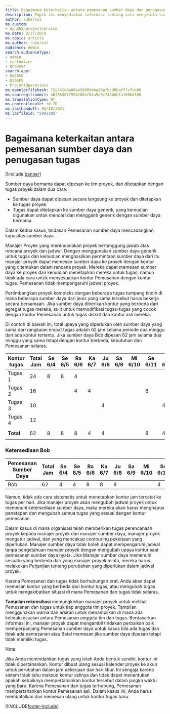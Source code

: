 ```yaml
---
title: Bagaimana keterkaitan antara pemesanan sumber daya dan penugasan tugas
description: Topik ini menyediakan informasi tentang cara mengelola sumber daya bernama, pemesanan sumber daya, serta penetapan tugas dan bagaimana keterkaitannya satu sama lain.
author: ruhercul
ms.custom:
- dyn365-projectservice
ms.date: 9/27/2019
ms.topic: article
ms.author: ruhercul
audience: Admin
search.audienceType:
- admin
- customizer
- enduser
search.app:
- D365CE
- D365PS
- ProjectOperations
ms.openlocfilehash: 72c741d8a0644589004ba20afbcd0baff7cfcb06
ms.sourcegitcommit: 40f68387f594180af64a5e5c748b6efa188bd300
ms.translationtype: HT
ms.contentlocale: id-ID
ms.lasthandoff: 05/10/2021
ms.locfileid: "5993195"
---
```

# <a name="resource-bookings-and-how-they-relate-to-task-assignments"></a>Bagaimana keterkaitan antara pemesanan sumber daya dan penugasan tugas

[!include [banner](../includes/psa-now-project-operations.md)]

Sumber daya bernama dapat dipesan ke tim proyek, dan ditetapkan dengan tugas proyek dalam dua cara:

- Sumber daya dapat dipesan secara langsung ke proyek dan ditetapkan ke tugas proyek.
- Tugas dapat ditetapkan ke sumber daya generik, yang kemudian digunakan untuk mencari dan mengganti generik dengan sumber daya bernama. 

Dalam kedua kasus, tindakan Pemesanan sumber daya mencadangkan kapasitas sumber daya.

Manajer Proyek yang merencanakan proyek bertanggung jawab atas rencana proyek dan jadwal. Dengan menggunakan sumber daya generik untuk tugas dan kemudian menghasilkan permintaan sumber daya dari itu manajer proyek dapat memesan sumber daya ke proyek dengan kontur yang ditentukan dalam rencana proyek. Mereka dapat memesan sumber daya ke proyek dan kemudian menetapkan mereka untuk tugas, namun tidak ada cara untuk menyesuaikan kontur Pemesanan dengan kontur tugas. Pemesanan tidak mempengaruhi jadwal proyek.

Pertimbangkan proyek kompleks dengan beberapa tugas tumpang tindih di mana beberapa sumber daya dari jenis yang sama tersebut harus bekerja secara bersamaan. Jika sumber daya diberikan kontur yang berbeda dari agregat tugas mereka, sulit untuk memodifikasi tugas-tugas yang cocok dengan kontur Pemesanan untuk tugas diskrit dan kontur asli mereka.

Di contoh di bawah ini, total upaya yang diperlukan oleh sumber daya yang sama dari rangkaian empat tugas adalah 62 jam selama periode dua minggu dan ada kontur tertentu. Jika sumber daya Bob dipesan 62 jam selama dua minggu yang sama tetapi dengan kontur berbeda, kebutuhan dan Pemesanan selaras.

| **Kontur tugas**    | **Total Jam** | Se 6/4 | Se 6/5 | Ra 6/6 | Ka 6/7 | Ju 6/8 | Sa 6/9 | Mi 6/10 | Se 6/11 | Se 6/12 | Ra 6/13 | Ka 6/14 | Ju 6/15 |
|----------------------|-----------------|--------|--------|--------|--------|--------|--------|---------|---------|---------|---------|---------|---------|
| Tugas 1               | 24              | 8      | 8      | 4      |        |        |        |         |         |         | 4       |         |         |
| Tugas 2               | 16              |        |        | 4      | 4      |        |        |         | 8       |         |         |         |         |
| Tugas 3               | 10              |        |        |        |        | 4      |        |         |         | 4       |         | 2       |         |
| Tugas 4               | 12              |        |        |        |        |        |        |         |         |         | 4       |         | 8       |
|                      |                 |        |        |        |        |        |        |         |         |         |         |         |         |
| **Total**           | 62              | 8      | 8      | 8      | 4      | 4      |        |         | 8       | 4       | 8       | 2       | 8       |
|                      |                 |        |        |        |        |        |        |         |         |         |         |

### <a name="bobs-availability"></a>Ketersediaan Bob
| **Pemesanan Sumber Daya** | **Total Jam** | Se 6/4 | Se 6/5 | Ra 6/6 | Ka 6/7 | Ju 6/8 | Sa 6/9 | Mi 6/10 | Se 6/11 | Se 6/12 | Ra 6/13 | Ka 6/14 | Ju 6/15 |
|------------------------|-----------------|--------|--------|--------|--------|--------|--------|---------|---------|---------|---------|---------|---------|
| Bob                    | 62              | 4      | 4      | 8      | 8      | 8      |        |         | 4       | 4       | 8       | 8       | 6       |

Namun, tidak ada cara sistematis untuk menetapkan kontur jam tercatat ke tugas per hari. Jika manajer proyek akan mengubah jadwal proyek untuk memenuhi ketersediaan sumber daya, maka mereka akan harus menghapus penetapan dan mengubah semua tugas yang sesuai dengan kontur pemesanan.

Dalam kasus di mana organisasi telah memberikan tugas perencanaan proyek kepada manajer proyek dan manajer sumber daya, manajer proyek mengatur jadwal, dan yang mencakup contouring pekerjaan yang diperlukan. Manajer sumber daya tidak boleh dapat mempengaruhi jadwal tanpa pengetahuan manajer proyek dengan mengubah upaya kontur saat pemesanan sumber daya nyata. Jika Manajer sumber daya memenuhi sesuatu yang berbeda dari yang manajer proyek minta, mereka harus melakukan Perjanjian tentang perubahan yang diperlukan dalam jadwal proyek.

Karena Pemesanan dan tugas tidak berhubungan erat, Anda akan dapat memesan kontur yang berbeda dari kontur tugas, atau mengubah tugas untuk mengakibatkan situasi di mana Pemesanan dan tugas tidak selaras.

**Tampilan rekonsiliasi** memungkinkan manajer proyek untuk melihat Pemesanan dan tugas untuk tiap anggota tim proyek. Tampilan menggunakan warna dan arsiran untuk menampilkan di mana ada ketidaksesuaian antara Pemesanan anggota tim dan tugas. Berdasarkan informasi ini, manajer proyek dapat mengambil tindakan perbaikan baik memperpanjang Pemesanan sumber daya untuk kasus bila ada tugas dan tidak ada pemesanan atau Batal memesan jika sumber daya dipesan tetapi tidak memiliki tugas.

> [!NOTE]
> Jika Anda memindahkan tugas yang telah Anda bentuk sendiri, kontur ini tidak dipertahankan. Kontur dibuat ulang sesuai kalender proyek ke akun untuk perubahan dalam jam pekerjaan dan hari libur. Ini sengaja karena sistem tidak tahu maksud kontur aslinya dan tidak dapat menentukan apakah sebaiknya mempertahankan kontur tersebut dalam jangka waktu yang baru. Karena Pemesanan dan tugas terhubung, Pemesanan mempertahankan kontur Pemesanan asli. Dalam kasus ini, Anda harus membatalkan dan memesan ulang untuk kontur tugas baru.



[!INCLUDE[footer-include](../includes/footer-banner.md)]